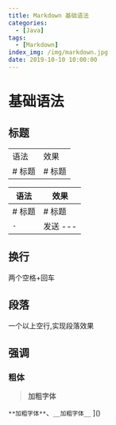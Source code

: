 ```yaml
---
title: Markdown 基础语法
categories: 
  - [Java]
tags: 
  - [Markdown]
index_img: /img/markdown.jpg
date: 2019-10-10 10:00:00
---
```


# 基础语法

## 标题

<table>
 <tr>
    <td>语法</td>
    <td>效果</td>
 </tr>
 <tr>
    <td># 标题</td>
    <td> #  标题 </td>
 </tr>
</table>

| 语法   | 效果      |
| ---- | ------- |
| # 标题 | # 标题    |
| `-`  | 发送  --- |

## 换行

两个空格+回车

## 段落

一个以上空行,实现段落效果

## 强调

### 粗体

> **加粗字体**

`**加粗字体**`、`__加粗字体__`
]()